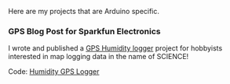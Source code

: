 Here are my projects that are Arduino specific.

### GPS Blog Post for Sparkfun Electronics
I wrote and published a [GPS Humidity logger](https://www.sparkfun.com/news/2850) project for hobbyists interested in map logging data in the name of SCIENCE!

Code: [Humidity GPS Logger](Humidity_GPS_Tracker.ino)

